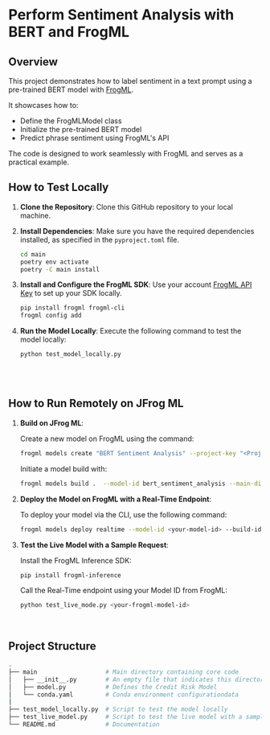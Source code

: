 # Perform Sentiment Analysis with BERT and FrogML

## Overview

This project demonstrates how to label sentiment in a text prompt using a pre-trained BERT model with [FrogML](`https://docs.qwak.com/docs/introduction`). 

It showcases how to:
- Define the FrogMLModel class
- Initialize the pre-trained BERT model
- Predict phrase sentiment using FrogML's API

The code is designed to work seamlessly with FrogML and serves as a practical example.
<br>

## How to Test Locally


1. **Clone the Repository**: Clone this GitHub repository to your local machine.

2. **Install Dependencies**: Make sure you have the required dependencies installed, as specified in the `pyproject.toml` file.

    ```bash
    cd main
    poetry env activate
    poetry -C main install
    ```

3. **Install and Configure the FrogML SDK**: Use your account [FrogML API Key](`https://docs.qwak.com/docs/getting-started#configuring-qwak-sdk`) to set up your SDK locally.

    ```bash
    pip install frogml frogml-cli
    frogml config add 
    ```

5. **Run the Model Locally**: Execute the following command to test the model locally:

   ```bash
   python test_model_locally.py
   ```

<br>

<br>

## How to Run Remotely on JFrog ML

1. **Build on JFrog ML**:

    Create a new model on FrogML using the command:

    ```bash
    frogml models create "BERT Sentiment Analysis" --project-key "<Project Name>"
    ```


    Initiate a model build with:

    ```bash
    frogml models build .  --model-id bert_sentiment_analysis --main-dir main --memory "60GB"  --gpu-compatible --name bert-test-01
    ```


2. **Deploy the Model on FrogML with a Real-Time Endpoint**:

    To deploy your model via the CLI, use the following command:

    ```bash
    frogml models deploy realtime --model-id <your-model-id> --build-id <your-build-id>
    ```

3. **Test the Live Model with a Sample Request**:

    Install the FrogML Inference SDK:

    ```bash
    pip install frogml-inference
    ```

    Call the Real-Time endpoint using your Model ID from FrogML:

    ```bash
    python test_live_mode.py <your-frogml-model-id>
    ```

<br>


## Project Structure

```bash
.
├── main                   # Main directory containing core code
│   ├── __init__.py        # An empty file that indicates this directory is a Python package
│   ├── model.py           # Defines the Credit Risk Model
│   └── conda.yaml         # Conda environment configurationdata
|
├── test_model_locally.py  # Script to test the model locally
├── test_live_model.py     # Script to test the live model with a sample REST request
└── README.md              # Documentation
```


<br>
<br>